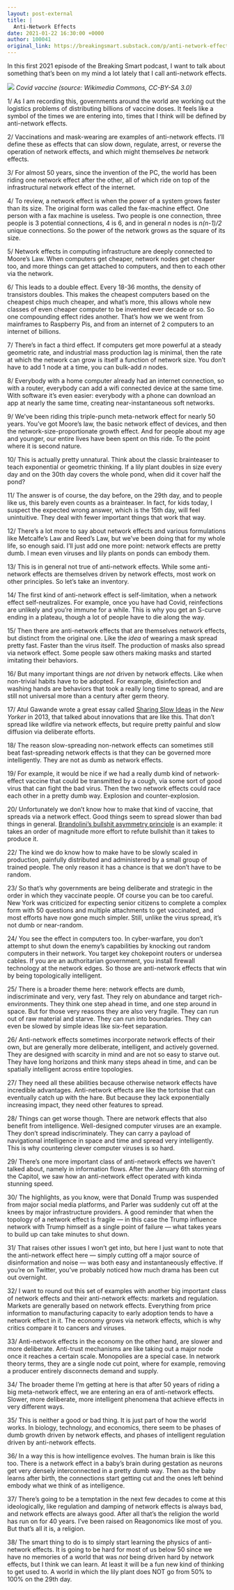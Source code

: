 ```yaml
---
layout: post-external
title: |
  Anti-Network Effects
date: 2021-01-22 16:30:00 +0000
author: 100041
original_link: https://breakingsmart.substack.com/p/anti-network-effects
---
```


In this first 2021 episode of the Breaking Smart podcast, I want to talk about something that’s been on my mind a lot lately that I call anti-network effects.

[![](https://cdn.substack.com/image/fetch/w_1456,c_limit,f_auto,q_auto:good,fl_progressive:steep/https%3A%2F%2Fbucketeer-e05bbc84-baa3-437e-9518-adb32be77984.s3.amazonaws.com%2Fpublic%2Fimages%2F9bd0d280-47a9-4bec-9fa6-c4a28e0f02f4_387x596.jpeg)](https://cdn.substack.com/image/fetch/f_auto,q_auto:good,fl_progressive:steep/https#3A%2F%2Fbucketeer-e05bbc84-baa3-437e-9518-adb32be77984.s3.amazonaws.com%2Fpublic%2Fimages%2F9bd0d280-47a9-4bec-9fa6-c4a28e0f02f4_387x596.jpeg)
_Covid vaccine (source: Wikimedia Commons, CC-BY-SA 3.0)_

1/ As I am recording this, governments around the world are working out the logistics problems of distributing billions of vaccine doses. It feels like a symbol of the times we are entering into, times that I think will be defined by anti-network effects.

2/ Vaccinations and mask-wearing are examples of anti-network effects. I’ll define these as effects that can slow down, regulate, arrest, or reverse the operation of network effects, and which might themselves _be_ network effects.

3/ For almost 50 years, since the invention of the PC, the world has been riding one network effect after the other, all of which ride on top of the infrastructural network effect of the internet.

4/ To review, a network effect is when the power of a system grows faster than its size. The original form was called the fax-machine effect. One person with a fax machine is useless. Two people is one connection, three people is 3 potential connections, 4 is 6, and in general _n_ nodes is _n(n-1)/2_ unique connections. So the power of the network grows as the square of its size.

5/ Network effects in computing infrastructure are deeply connected to Moore’s Law. When computers get cheaper, network nodes get cheaper too, and more things can get attached to computers, and then to each other via the network.

6/ This leads to a double effect. Every 18-36 months, the density of transistors doubles. This makes the cheapest computers based on the cheapest chips much cheaper, and what’s more, this allows whole new classes of even cheaper computer to be invented ever decade or so. So one compounding effect rides another. That’s how we we went from mainframes to Raspberry Pis, and from an internet of 2 computers to an internet of billions.

7/ There’s in fact a third effect. If computers get more powerful at a steady geometric rate, and industrial mass production lag is minimal, then the rate at which the network can grow is itself a function of network size. You don’t have to add 1 node at a time, you can bulk-add _n_ nodes.

8/ Everybody with a home computer already had an internet connection, so with a router, everybody can add a wifi connected device at the same time. With software it’s even easier: everybody with a phone can download an app at nearly the same time, creating near-instantaneous soft networks.

9/ We’ve been riding this triple-punch meta-network effect for nearly 50 years. You’ve got Moore’s law, the basic network effect of devices, and then the network-size-proportionate growth effect. And for people about my age and younger, our entire lives have been spent on this ride. To the point where it is second nature.

10/ This is actually pretty unnatural. Think about the classic brainteaser to teach exponential or geometric thinking. If a lily plant doubles in size every day and on the 30th day covers the whole pond, when did it cover half the pond?

11/ The answer is of course, the day before, on the 29th day, and to people like us, this barely even counts as a brainteaser. In fact, for kids today, I suspect the expected wrong answer, which is the 15th day, will feel unintuitive. They deal with fewer important things that work that way.

12/ There’s a lot more to say about network effects and various formulations like Metcalfe’s Law and Reed’s Law, but we’ve been doing that for my whole life, so enough said. I’ll just add one more point: network effects are pretty dumb. I mean even viruses and lily plants on ponds can embody them.

13/ This is in general not true of anti-network effects. While some anti-network effects are themselves driven by network effects, most work on other principles. So let’s take an inventory.

14/ The first kind of anti-network effect is self-limitation, when a network effect self-neutralizes. For example, once you have had Covid, reinfections are unlikely and you’re immune for a while. This is why you get an S-curve ending in a plateau, though a lot of people have to die along the way.

15/ Then there are anti-network effects that are themselves network effects, but distinct from the original one. Like the _idea_ of wearing a mask spread pretty fast. Faster than the virus itself. The production of masks also spread via network effect. Some people saw others making masks and started imitating their behaviors.

16/ But many important things are _not_ driven by network effects. Like when non-trivial habits have to be adopted. For example, disinfection and washing hands are behaviors that took a really long time to spread, and are still not universal more than a century after germ theory.

17/ Atul Gawande wrote a great essay called [Sharing Slow Ideas](https://www.newyorker.com/magazine/2013/07/29/slow-ideas) in the _New Yorker_ in 2013, that talked about innovations that are like this. That don’t spread like wildfire via network effects, but require pretty painful and slow diffusion via deliberate efforts.

18/ The reason slow-spreading non-network effects can sometimes still beat fast-spreading network effects is that they can be governed more intelligently. They are not as dumb as network effects.

19/ For example, it would be nice if we had a really dumb kind of network-effect vaccine that could be transmitted by a cough, via some sort of good virus that can fight the bad virus. Then the two network effects could race each other in a pretty dumb way. Explosion and counter-explosion.

20/ Unfortunately we don’t know how to make that kind of vaccine, that spreads via a network effect. Good things seem to spread slower than bad things in general. [Brandolini’s bullshit asymmetry principle](https://en.wikipedia.org/wiki/Brandolini%27s_law) is an example: it takes an order of magnitude more effort to refute bullshit than it takes to produce it.

22/ The kind we do know how to make have to be slowly scaled in production, painfully distributed and administered by a small group of trained people. The only reason it has a chance is that we don’t have to be random.

23/ So that’s why governments are being deliberate and strategic in the order in which they vaccinate people. Of course you can be too careful. New York was criticized for expecting senior citizens to complete a complex form with 50 questions and multiple attachments to get vaccinated, and most efforts have now gone much simpler. Still, unlike the virus spread, it’s not dumb or near-random.

24/ You see the effect in computers too. In cyber-warfare, you don’t attempt to shut down the enemy’s capabilities by knocking out random computers in their network. You target key chokepoint routers or undersea cables. If you are an authoritarian government, you install firewall technology at the network edges. So those are anti-network effects that win by being topologically intelligent.

25/ There is a broader theme here: network effects are dumb, indiscriminate and very, very fast. They rely on abundance and target rich-environments. They think one step ahead in time, and one step around in space. But for those very reasons they are also very fragile. They can run out of raw material and starve. They can run into boundaries. They can even be slowed by simple ideas like six-feet separation.

26/ Anti-network effects sometimes incorporate network effects of their own, but are generally more deliberate, intelligent, and actively governed. They are designed with scarcity in mind and are not so easy to starve out. They have long horizons and think many steps ahead in time, and can be spatially intelligent across entire topologies.

27/ They need all these abilities because otherwise network effects have incredible advantages. Anti-network effects are like the tortoise that can eventually catch up with the hare. But because they lack exponentially increasing impact, they need other features to spread.

28/ Things can get worse though. There are network effects that also benefit from intelligence. Well-designed computer viruses are an example. They don’t spread indiscriminately. They can carry a payload of navigational intelligence in space and time and spread very intelligently. This is why countering clever computer viruses is so hard.

29/ There’s one more important class of anti-network effects we haven’t talked about, namely in information flows. After the January 6th storming of the Capitol, we saw how an anti-network effect operated with kinda stunning speed.

30/ The highlights, as you know, were that Donald Trump was suspended from major social media platforms, and Parler was suddenly cut off at the knees by major infrastructure providers. A good reminder that when the topology of a network effect is fragile — in this case the Trump influence network with Trump himself as a single point of failure — what takes years to build up can take minutes to shut down.

31/ That raises other issues I won’t get into, but here I just want to note that the anti-network effect here — simply cutting off a major source of disinformation and noise — was both easy and instantaneously effective. If you’re on Twitter, you’ve probably noticed how much drama has been cut out overnight.

32/ I want to round out this set of examples with another big important class of network effects and their anti-network effects: markets and regulation. Markets are generally based on network effects. Everything from price information to manufacturing capacity to early adoption tends to have a network effect in it. The economy grows via network effects, which is why critics compare it to cancers and viruses.

33/ Anti-network effects in the economy on the other hand, are slower and more deliberate. Anti-trust mechanisms are like taking out a major node once it reaches a certain scale. Monopolies are a special case. In network theory terms, they are a single node cut point, where for example, removing a producer entirely disconnects demand and supply.

34/ The broader theme I’m getting at here is that after 50 years of riding a big meta-network effect, we are entering an era of anti-network effects. Slower, more deliberate, more intelligent phenomena that achieve effects in very different ways.

35/ This is neither a good or bad thing. It is just part of how the world works. In biology, technology, and economics, there seem to be phases of dumb growth driven by network effects, and phases of intelligent regulation driven by anti-network effects.

36/ In a way this is how intelligence evolves. The human brain is like this too. There is a network effect in a baby’s brain during gestation as neurons get very densely interconnected in a pretty dumb way. Then as the baby learns after birth, the connections start getting cut and the ones left behind embody what we think of as intelligence.

37/ There’s going to be a temptation in the next few decades to come at this ideologically, like regulation and damping of network effects is always bad, and network effects are always good. After all that’s the religion the world has run on for 40 years. I’ve been raised on Reagonomics like most of you. But that’s all it is, a religion.

38/ The smart thing to do is to simply start learning the physics of anti-network effects. It is going to be hard for most of us below 50 since we have no memories of a world that was _not_ being driven hard by network effects, but I think we can learn. At least it will be a fun new kind of thinking to get used to. A world in which the lily plant does NOT go from 50% to 100% on the 29th day.
